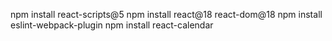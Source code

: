  npm install react-scripts@5
 npm install react@18 react-dom@18
npm install eslint-webpack-plugin
npm install react-calendar
